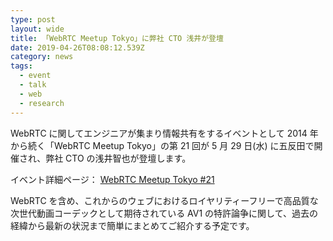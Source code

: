 ```yaml
---
type: post
layout: wide
title: 「WebRTC Meetup Tokyo」に弊社 CTO 浅井が登壇
date: 2019-04-26T08:08:12.539Z
category: news
tags:
  - event
  - talk
  - web
  - research
---
```

WebRTC に関してエンジニアが集まり情報共有をするイベントとして 2014 年から続く「WebRTC Meetup Tokyo」の第 21 回が 5 月 29 日(水) に五反田で開催され、弊社 CTO の浅井智也が登壇します。

イベント詳細ページ： [WebRTC Meetup Tokyo #21](https://atnd.org/events/105581)

WebRTC を含め、これからのウェブにおけるロイヤリティーフリーで高品質な次世代動画コーデックとして期待されている AV1 の特許論争に関して、過去の経緯から最新の状況まで簡単にまとめてご紹介する予定です。
